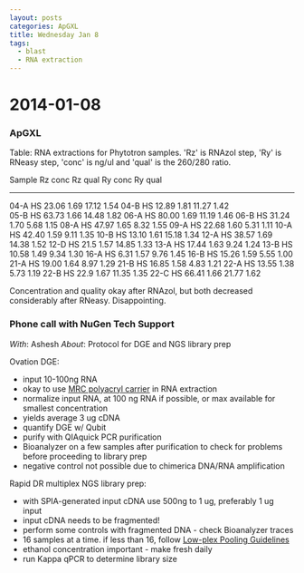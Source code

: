 ```yaml
---
layout: posts
categories: ApGXL
title: Wednesday Jan 8
tags:
  - blast
  - RNA extraction
---
```


2014-01-08
==============

### ApGXL 

Table: RNA extractions for Phytotron samples. 'Rz' is RNAzol step, 'Ry' is RNeasy step, 'conc' is ng/ul and 'qual' is the 260/280 ratio.

Sample     Rz conc      Rz qual    Ry conc      Ry qual
-------   ----------   ---------  ---------    -----------
04-A HS     23.06       1.69       17.12        1.54
04-B HS     12.89       1.81       11.27        1.42  
05-B HS     63.73       1.66       14.48        1.82
06-A HS     80.00       1.69       11.19        1.46
06-B HS     31.24       1.70        5.68        1.15
08-A HS     47.97       1.65        8.32        1.55
09-A HS     22.68       1.60        5.31        1.11
10-A HS     42.40       1.59        9.11        1.35
10-B HS     13.10       1.61	   15.18        1.34
12-A HS     38.57       1.69       14.38        1.52
12-D HS     21.5        1.57       14.85        1.33
13-A HS     17.44		1.63	    9.24        1.24
13-B HS     10.58       1.49        9.34        1.30
16-A HS      6.31       1.57        9.76        1.45
16-B HS     15.26       1.59        5.55        1.00
21-A HS     19.00       1.64        8.97        1.29
21-B HS     16.85       1.58        4.83        1.21
22-A HS     13.55       1.38        5.73        1.19
22-B HS     22.9        1.67        11.35       1.35
22-C HS     66.41       1.66        21.77       1.62


Concentration and quality okay after RNAzol, but both decreased considerably after RNeasy.
Disappointing. 


### Phone call with NuGen Tech Support

*With*: Ashesh
*About*: Protocol for DGE and NGS library prep

Ovation DGE:

- input 10-100ng RNA
- okay to use [MRC polyacryl carrier](http://www.mrcgene.com/precipcarrier.htm) in RNA extraction
- normalize input RNA, at 100 ng RNA if possible, or max available for smallest concentration
- yields average 3 ug cDNA
- quantify DGE w/ Qubit
- purify with QIAquick PCR purification
- Bioanalyzer on a few samples after purification to check for problems before proceeding to library prep
- negative control not possible due to chimerica DNA/RNA amplification


Rapid DR multiplex NGS library prep:

- with SPIA-generated input cDNA use 500ng to 1 ug, preferably 1 ug input
- input cDNA needs to be fragmented!
- perform some controls with fragmented DNA - check Bioanalyzer traces
- 16 samples at a time. if less than 16, follow [Low-plex Pooling Guidelines](http://www.nugeninc.com/nugen/index.cfm/linkservid/9616D418-7D46-439D-B1D72360E2D128B6/showMeta/0/)
- ethanol concentration important - make fresh daily
- run Kappa qPCR to determine library size 


